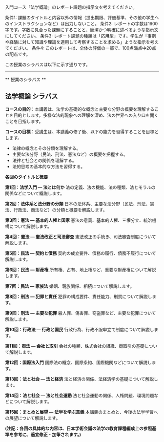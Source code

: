 入門コース「法学概論」のレポート課題の指示文を考えてください。

条件1: 課題のタイトルと内容以外の情報（提出期限、評価基準、その他の学生へのインストラクションなど）は出力しないこと。
条件2: レポートの字数は1600字です。字数に見合った課題にすることと、簡潔かつ明確に述べるような指示文にしてください。
条件3: レポート課題の種類は「応用型」です。学生が「事例や経験に対して知識や理論を適用して考察することを求める」ような指示を考えてください。
条件4: このレポートは、全体の評価の一部で、100点満点中20点の配点です。

この授業のシラバスは以下に示す通りです。

---------------------------------------
** 授業のシラバス **
## 法学概論 シラバス

**コースの目的**：本講義は、法学の基礎的な概念と主要な分野の概要を理解することを目的とします。多様な法的現象への理解を深め、法の世界への入り口を開くことを目指します。

**コースの目標**：受講生は、本講義の修了後、以下の能力を習得することを目標とします。
* 法律の概念とその分類を理解する。
* 主要な法分野（民法、刑法、憲法など）の概要を把握する。
* 法律と社会との関係を理解する。
* 法的思考の基本的な方法を習得する。


**各回のタイトルと概要**

**第1回：法学入門 ― 法とは何か**
法の定義、法の機能、法の種類、法とモラルの関係などについて概説します。

**第2回：法体系と法分野の分類**
日本の法体系、主要な法分野（民法、刑法、憲法、行政法、商法など）の分類と概要を解説します。

**第3回：憲法 ― 基本的人権と国家**
憲法の意義、基本的人権、三権分立、統治機構について解説します。

**第4回：憲法 ― 憲法改正と司法審査**
憲法改正の手続き、司法審査制度について解説します。

**第5回：民法 ― 契約と債務**
契約の成立要件、債務の履行、債務不履行について解説します。

**第6回：民法 ― 財産権**
所有権、占有、地上権など、重要な財産権について解説します。

**第7回：民法 ― 家族法**
婚姻、親族関係、相続について解説します。

**第8回：刑法 ― 犯罪と責任**
犯罪の構成要件、責任能力、刑罰について解説します。

**第9回：刑法 ― 主要な犯罪**
殺人罪、傷害罪、窃盗罪など、主要な犯罪について解説します。

**第10回：行政法 ― 行政と国民**
行政行為、行政不服申立て制度について解説します。

**第11回：商法 ― 会社と取引**
会社の種類、株式会社の組織、商取引の基礎について解説します。

**第12回：国際法入門**
国際法の概念、国際条約、国際機関などについて解説します。

**第13回：法と社会 ― 法と経済**
法と経済の関係、法経済学の基礎について解説します。

**第14回：法と社会 ― 法と社会運動**
法と社会運動の関係、人権問題、環境問題などについて解説します。

**第15回：まとめと展望 ― 法学を学ぶ意義**
本講義のまとめと、今後の法学学習への展望について解説します。


**(注記：各回の具体的な内容は、日本学術会議の法学の教育課程編成上の参照基準を参考に、適宜修正・加筆されます。)**
